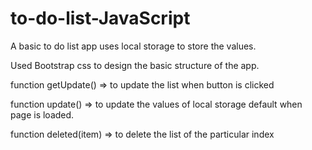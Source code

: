 # to-do-list-JavaScript
A basic to do list app uses local storage to store the values.

Used Bootstrap css to design the basic structure of the app.

function getUpdate() => to update the list when button is clicked

function update() => to update the values of local storage default when page is loaded.

function deleted(item) => to delete the list of the particular index
